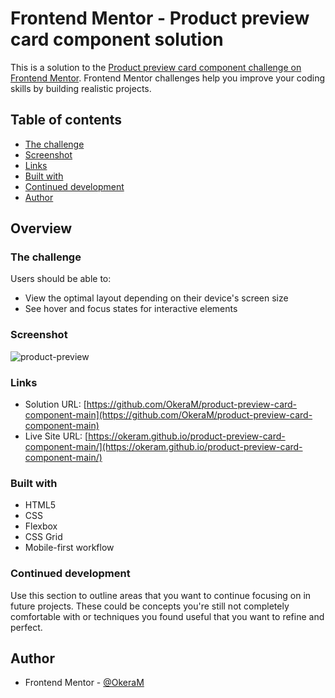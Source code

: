 # Frontend Mentor - Product preview card component solution

This is a solution to the [Product preview card component challenge on Frontend Mentor](https://www.frontendmentor.io/challenges/product-preview-card-component-GO7UmttRfa). Frontend Mentor challenges help you improve your coding skills by building realistic projects. 

## Table of contents

  - [The challenge](#the-challenge)
  - [Screenshot](#screenshot)
  - [Links](#links)
  - [Built with](#built-with)
  - [Continued development](#continued-development)
  - [Author](#author)

## Overview

### The challenge

Users should be able to:

- View the optimal layout depending on their device's screen size
- See hover and focus states for interactive elements

### Screenshot


![product-preview](https://user-images.githubusercontent.com/76667866/180596136-69e1d04e-2b9a-4815-b100-949ca22c6b44.png)


### Links

- Solution URL: [https://github.com/OkeraM/product-preview-card-component-main](https://github.com/OkeraM/product-preview-card-component-main)
- Live Site URL: [https://okeram.github.io/product-preview-card-component-main/](https://okeram.github.io/product-preview-card-component-main/)

### Built with

- HTML5 
- CSS 
- Flexbox
- CSS Grid
- Mobile-first workflow

### Continued development

Use this section to outline areas that you want to continue focusing on in future projects. These could be concepts you're still not completely comfortable with or techniques you found useful that you want to refine and perfect.

## Author

- Frontend Mentor - [@OkeraM](https://www.frontendmentor.io/profile/OkeraM)


